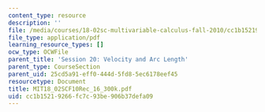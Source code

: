 ```yaml
---
content_type: resource
description: ''
file: /media/courses/18-02sc-multivariable-calculus-fall-2010/cc1b15219266fc7c93be906b37defa09_MIT18_02SCF10Rec_16_300k.pdf
file_type: application/pdf
learning_resource_types: []
ocw_type: OCWFile
parent_title: 'Session 20: Velocity and Arc Length'
parent_type: CourseSection
parent_uid: 25cd5a91-eff0-444d-5fd8-5ec6178eef45
resourcetype: Document
title: MIT18_02SCF10Rec_16_300k.pdf
uid: cc1b1521-9266-fc7c-93be-906b37defa09
---
```

